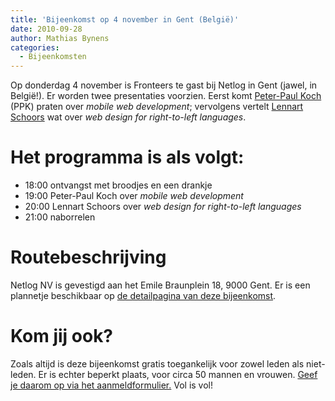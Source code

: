 ```yaml
---
title: 'Bijeenkomst op 4 november in Gent (België)'
date: 2010-09-28
author: Mathias Bynens
categories:
  - Bijeenkomsten
---
```


Op donderdag 4 november is Fronteers te gast bij Netlog in Gent (jawel, in België!). Er worden twee presentaties voorzien. Eerst komt [Peter-Paul Koch](http://www.quirksmode.org/about/) (PPK) praten over _mobile web development_; vervolgens vertelt [Lennart Schoors](http://lensco.be/) wat over _web design for right-to-left languages_.

# Het programma is als volgt:

- 18:00 ontvangst met broodjes en een drankje
- 19:00 Peter-Paul Koch over _mobile web development_
- 20:00 Lennart Schoors over _web design for right-to-left languages_
- 21:00 naborrelen

# Routebeschrijving

Netlog NV is gevestigd aan het Emile Braunplein 18, 9000 Gent. Er is een plannetje beschikbaar op [de detailpagina van deze bijeenkomst](/bijeenkomsten/2010/netlog).

# Kom jij ook?

Zoals altijd is deze bijeenkomst gratis toegankelijk voor zowel leden als niet-leden. Er is echter beperkt plaats, voor circa 50 mannen en vrouwen. [Geef je daarom op via het aanmeldformulier.](/bijeenkomsten/2010/netlog#formulier-1) Vol is vol!
